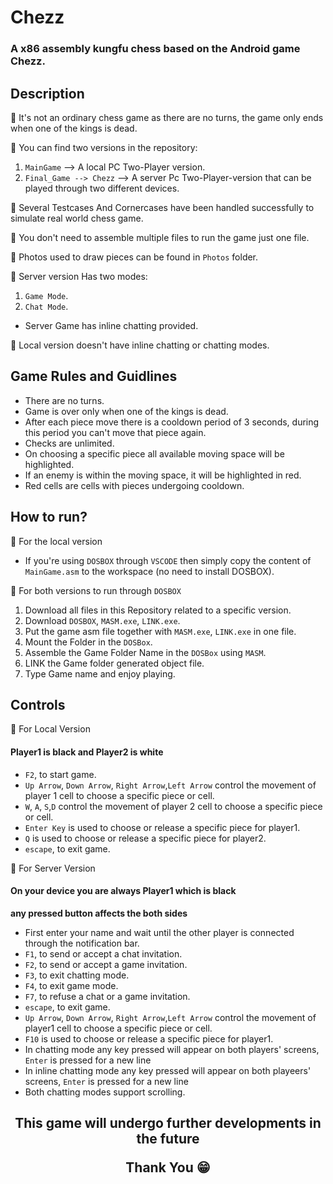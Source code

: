 # Chezz
### A x86 assembly kungfu chess based on the Android game Chezz.

## Description

🔵 It's not an ordinary chess game as there are no turns, the game only ends when one of the kings is dead.

🔵 You can find two versions in the repository:
 1. `MainGame` --> A local PC Two-Player version. 
 2. `Final_Game --> Chezz` --> A server Pc Two-Player-version that can be played through two different devices.
 
🔵 Several Testcases And Cornercases have been handled successfully to simulate real world chess game.

🔵 You don't need to assemble multiple files to run the game just one file.

🔵 Photos used to draw pieces can be found in `Photos` folder.

🔵 Server version Has two modes:
 1. `Game Mode`.  
 2. `Chat Mode`.
 * Server Game has inline chatting provided.

🔵 Local version doesn't have inline chatting or chatting modes.

## Game Rules and Guidlines

* There are no turns.
* Game is over only when one of the kings is dead.
* After each piece move there is a cooldown period of 3 seconds, during this period you can't move that piece again.
* Checks are unlimited.
* On choosing a specific piece all available moving space will be highlighted.
* If an enemy is within the moving space, it will be highlighted in red.
* Red cells are cells with pieces undergoing cooldown.
## How to run?
🔵 For the local version
* If you're using `DOSBOX` through `VSCODE` then simply copy the content of `MainGame.asm` to the workspace (no need to install DOSBOX).

🔵 For both versions to run through `DOSBOX`
1. Download all files in this Repository related to a specific version.
2. Download `DOSBOX`, `MASM.exe`, `LINK.exe`.
3. Put the game asm file together with `MASM.exe`, `LINK.exe` in one file.
4. Mount the Folder in the `DOSBox`.
5. Assemble the Game Folder Name in the `DOSBox` using `MASM`.
6. LINK the Game folder generated object file.
7. Type Game name and enjoy playing.

## Controls
🔵 For Local Version
#### **Player1 is black and Player2 is white**
* `F2`, to start game.
* `Up Arrow`, `Down Arrow`, `Right Arrow`,`Left Arrow` control the movement of player 1 cell to choose a specific piece or cell.
* `W`, `A`, `S`,`D` control the movement of player 2 cell to choose a specific piece or cell.
* `Enter Key` is used to choose or release a specific piece for player1.
* `Q` is used to choose or release a specific piece for player2.
* `escape`, to exit game.

🔵 For Server Version
#### **On your device you are always Player1 which is black**
**any pressed button affects the both sides**
* First enter your name and wait until the other player is connected through the notification bar.
* `F1`, to send or accept a chat invitation.
* `F2`, to send or accept a game invitation.
* `F3`, to exit chatting mode.
* `F4`, to exit game mode.
* `F7`, to refuse a chat or a game invitation.
* `escape`, to exit game.
* `Up Arrow`, `Down Arrow`, `Right Arrow`,`Left Arrow` control the movement of player1 cell to choose a specific piece or cell.
* `F10` is used to choose or release a specific piece for player1.
*  In chatting mode any key pressed will appear on both players' screens, `Enter` is pressed for a new line
*  In inline chatting mode any key pressed will appear on both playeers' screens, `Enter` is pressed for a new line
*  Both chatting modes support scrolling.
<h2>
<p align="center" size=20>
  This game will undergo further developments in the future 
</p> 
<p align="center">
  Thank You 😁
</p>
</h2>





